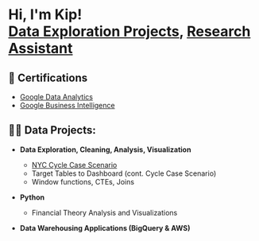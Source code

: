 <h1>Hi, I'm Kip! <br/><a href="https://github.com/kiplarp">Data Exploration Projects</a>, <a href="https://www.linkedin.com/in/kip-l-ab3a341a0/">Research Assistant</a>
<h2>📑 Certifications</h2>
<ul>
  <li><a href="https://www.coursera.org/account/accomplishments/professional-cert/27ZPJVEAD505">Google Data Analytics</a></li>
  <li><a href="https://www.coursera.org/account/accomplishments/professional-cert/2L33SFMZJ5VC">Google Business Intelligence</a></li>
</ul>


<h2>👨‍💻 Data Projects:</h2>

- <b>Data Exploration, Cleaning, Analysis, Visualization </b>
  - [NYC Cycle Case Scenario](https://github.com/kiplarp/NYC-Cycle)
  - Target Tables to Dashboard (cont. Cycle Case Scenario)
  - Window functions, CTEs, Joins


- <b>Python</b>
  - Financial Theory Analysis and Visualizations

- <b>Data Warehousing Applications (BigQuery & AWS) </b>


<!--
**joshmadakor1/joshmadakor1** is a ✨ _special_ ✨ repository because its `README.md` (this file) appears on your GitHub profile.

Here are some ideas to get you started:

- 🔭 I’m currently working on ...
- 🌱 I’m currently learning ...
- 👯 I’m looking to collaborate on ...
- 🤔 I’m looking for help with ...
- 💬 Ask me about ...
- 📫 How to reach me: ...
- 😄 Pronouns: ...
- ⚡ Fun fact: ...
-->
